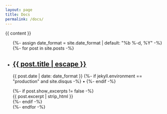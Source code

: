 ```yaml
---
layout: page
title: Docs
permalink: /docs/
---
```


{{ content }}

<ul class="post-list">
  {%- assign date_format = site.date_format | default: "%b %-d, %Y" -%}
  {%- for post in site.posts -%}
  <li>
    <h2>
      <a href="{{ post.url | relative_url }}">
        {{ post.title | escape }}
      </a>
    </h2>
    <p class="post-meta">
      <time class="dt-published" datetime="{{ post.date | date_to_xmlschema }}" itemprop="datePublished">
        {{ post.date | date: date_format }}
      </time>
      {%- if jekyll.environment == "production" and site.disqus -%}
        • <a href="{{ post.url | relative_url }}#disqus_thread">
            <span class="disqus-comment-count" data-disqus-url="{{ post.url | absolute_url }}"></span>
          </a>
      {%- endif -%}
    </p>
    {%- if post.show_excerpts != false -%}
      <div class="post-excerpt">{{ post.excerpt | strip_html }}</div>
    {%- endif -%}
  </li>
  {%- endfor -%}
</ul>
